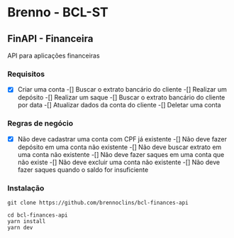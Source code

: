# Brenno - BCL-ST

## FinAPI - Financeira

API para aplicações financeiras

### Requisitos

-[x] Criar uma conta
-[] Buscar o extrato bancário do cliente
-[] Realizar um depósito
-[] Realizar um saque
-[] Buscar o extrato bancário do cliente por data
-[] Atualizar dados da conta do cliente
-[] Deletar uma conta

### Regras de negócio

-[x] Não deve cadastrar uma conta com CPF já existente
-[] Não deve fazer depósito em uma conta não existente
-[] Não deve buscar extrato em uma conta não existente
-[] Não deve fazer saques em uma conta que não existe
-[] Não deve excluir uma conta não existente
-[] Não deve fazer saques quando o saldo for insuficiente

### Instalação

```
git clone https://github.com/brennoclins/bcl-finances-api

cd bcl-finances-api
yarn install
yarn dev
```
